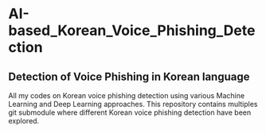 # AI-based_Korean_Voice_Phishing_Detection
## Detection of Voice Phishing in Korean language
All my codes on Korean voice phishing detection using various Machine Learning and Deep Learning approaches.
This repository contains multiples git submodule where different Korean voice phishing detection have been explored.
